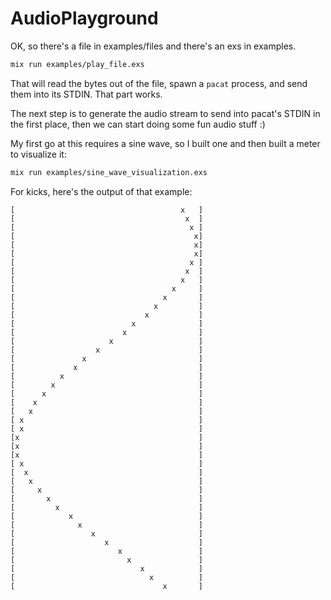 AudioPlayground
===============

OK, so there's a file in examples/files and there's an exs in examples.

```sh
mix run examples/play_file.exs
```

That will read the bytes out of the file, spawn a `pacat` process, and send them
into its STDIN.  That part works.

The next step is to generate the audio stream to send into pacat's STDIN in the
first place, then we can start doing some fun audio stuff :)

My first go at this requires a sine wave, so I built one and then built a meter
to visualize it:

```sh
mix run examples/sine_wave_visualization.exs
```

For kicks, here's the output of that example:

```
[                                     x   ]
[                                      x  ]
[                                       x ]
[                                        x]
[                                        x]
[                                        x]
[                                       x ]
[                                      x  ]
[                                     x   ]
[                                   x     ]
[                                 x       ]
[                               x         ]
[                             x           ]
[                          x              ]
[                        x                ]
[                     x                   ]
[                  x                      ]
[               x                         ]
[             x                           ]
[          x                              ]
[        x                                ]
[      x                                  ]
[    x                                    ]
[   x                                     ]
[ x                                       ]
[ x                                       ]
[x                                        ]
[x                                        ]
[x                                        ]
[ x                                       ]
[  x                                      ]
[   x                                     ]
[     x                                   ]
[       x                                 ]
[         x                               ]
[            x                            ]
[              x                          ]
[                 x                       ]
[                    x                    ]
[                       x                 ]
[                         x               ]
[                            x            ]
[                              x          ]
[                                 x       ]
```
